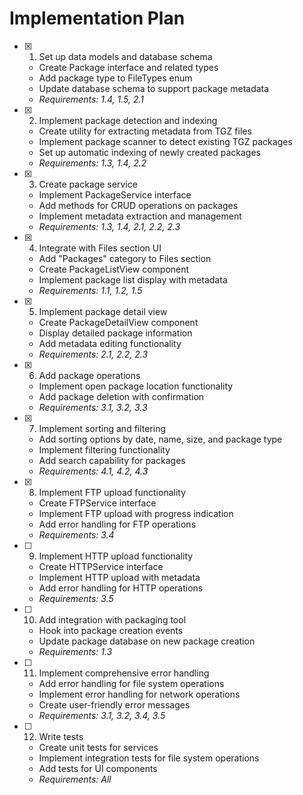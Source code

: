 # Implementation Plan

- [x] 1. Set up data models and database schema
  - Create Package interface and related types
  - Add package type to FileTypes enum
  - Update database schema to support package metadata
  - _Requirements: 1.4, 1.5, 2.1_

- [x] 2. Implement package detection and indexing
  - Create utility for extracting metadata from TGZ files
  - Implement package scanner to detect existing TGZ packages
  - Set up automatic indexing of newly created packages
  - _Requirements: 1.3, 1.4, 2.2_

- [x] 3. Create package service
  - Implement PackageService interface
  - Add methods for CRUD operations on packages
  - Implement metadata extraction and management
  - _Requirements: 1.3, 1.4, 2.1, 2.2, 2.3_

- [x] 4. Integrate with Files section UI
  - Add "Packages" category to Files section
  - Create PackageListView component
  - Implement package list display with metadata
  - _Requirements: 1.1, 1.2, 1.5_

- [x] 5. Implement package detail view
  - Create PackageDetailView component
  - Display detailed package information
  - Add metadata editing functionality
  - _Requirements: 2.1, 2.2, 2.3_

- [x] 6. Add package operations
  - Implement open package location functionality
  - Add package deletion with confirmation
  - _Requirements: 3.1, 3.2, 3.3_

- [x] 7. Implement sorting and filtering
  - Add sorting options by date, name, size, and package type
  - Implement filtering functionality
  - Add search capability for packages
  - _Requirements: 4.1, 4.2, 4.3_

- [x] 8. Implement FTP upload functionality
  - Create FTPService interface
  - Implement FTP upload with progress indication
  - Add error handling for FTP operations
  - _Requirements: 3.4_

- [ ] 9. Implement HTTP upload functionality
  - Create HTTPService interface
  - Implement HTTP upload with metadata
  - Add error handling for HTTP operations
  - _Requirements: 3.5_

- [ ] 10. Add integration with packaging tool
  - Hook into package creation events
  - Update package database on new package creation
  - _Requirements: 1.3_

- [ ] 11. Implement comprehensive error handling
  - Add error handling for file system operations
  - Implement error handling for network operations
  - Create user-friendly error messages
  - _Requirements: 3.1, 3.2, 3.4, 3.5_

- [ ] 12. Write tests
  - Create unit tests for services
  - Implement integration tests for file system operations
  - Add tests for UI components
  - _Requirements: All_